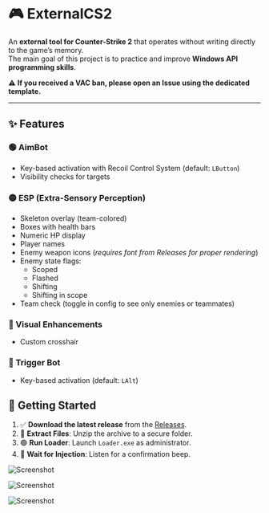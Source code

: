 # 🎮 ExternalCS2

An **external tool for Counter-Strike 2** that operates without writing directly to the game’s memory.  
The main goal of this project is to practice and improve **Windows API programming skills**.  

⚠️ **If you received a VAC ban, please open an Issue using the dedicated template.**

---

## ✨ Features

### 🟢 AimBot
- Key-based activation with Recoil Control System (default: `LButton`)
- Visibility checks for targets

### 🟡 ESP (Extra-Sensory Perception)
- Skeleton overlay (team-colored)
- Boxes with health bars
- Numeric HP display
- Player names
- Enemy weapon icons (*requires font from Releases for proper rendering*)
- Enemy state flags:
  - Scoped  
  - Flashed  
  - Shifting  
  - Shifting in scope  
- Team check (toggle in config to see only enemies or teammates)

### 🔵 Visual Enhancements
- Custom crosshair

### 🔫 Trigger Bot
- Key-based activation (default: `LAlt`)

## 🚀 Getting Started

1. ✅ **Download the latest release** from the [Releases](../../releases).
2. 📁 **Extract Files**: Unzip the archive to a secure folder.
3. 🟢 **Run Loader**: Launch `Loader.exe` as administrator.
4. 🔄 **Wait for Injection**: Listen for a confirmation beep.


![Screenshot](assets/image.png)

![Screenshot](assets/image2.png)

![Screenshot](assets/image3.png)
